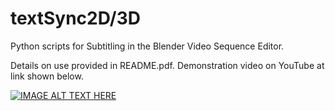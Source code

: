 # textSync2D/3D

Python scripts for Subtitling in the Blender Video Sequence Editor. 

Details on use provided in README.pdf. Demonstration video on YouTube at link shown below.


[![IMAGE ALT TEXT HERE](https://img.youtube.com/vi/VaOCLHvosjc/0.jpg)](https://www.youtube.com/watch?v=VaOCLHvosjc)
